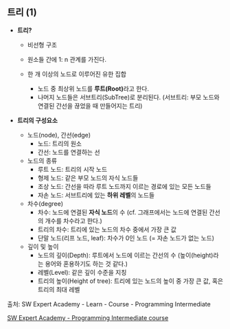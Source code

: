 ## 트리 (1)

- <strong>트리?</strong>

    - 비선형 구조

    - 원소들 간에 1: n 관계를 가진다.
    - 한 개 이상의 노드로 이루어진 유한 집합
      - 노드 중 최상위 노드를 <strong>루트(Root)</strong>라고 한다.
      - 나머지 노드들은 서브트리(SubTree)로 분리된다.
        (서브트리: 부모 노드와 연결된 간선을 끊었을 때 만들어지는 트리)






- <strong>트리의 구성요소</strong>
  - 노드(node), 간선(edge)
    - 노드: 트리의 원소
    - 간선: 노드를 연결하는 선
  - 노드의 종류
    - 루트 노드: 트리의 시작 노드
    - 형제 노드: 같은 부모 노드의 자식 노드들
    - 조상 노드: 간선을 따라 루트 노드까지 이르는 경로에 있는 모든 노드들
    - 자손 노드: 서브트리에 있는 <strong>하위 레벨</strong>의 노드들
  - 차수(degree)
    - 차수: 노드에 연결된 <strong>자식 노드</strong>의 수
      (cf. 그래프에서는 노드에 연결된 간선의 개수를 차수라고 한다.)
    - 트리의 차수: 트리에 있는 노드의 차수 중에서 가장 큰 값
    - 단말 노드(리프 노드, leaf): 차수가 0인 노드 (= 자손 노드가 없는 노드)
  - 깊이 및 높이
    - 노드의 깊이(Depth): 루트에서 노드에 이르는 간선의 수
      (높이(height)라는 용어와 혼용하기도 하는 것 같다.)
    - 레벨(Level): 같은 깊이 수준을 지칭
    - 트리의 높이(Height of tree): 트리에 있는 노드의 높이 중 가장 큰 값, 혹은 트리의 최대 레벨









출처: SW Expert Academy - Learn - Course - Programming Intermediate

[SW Expert Academy - Programming Intermediate course](https://swexpertacademy.com/main/learn/course/subjectList.do?courseId=AVuPDN86AAXw5UW6)

